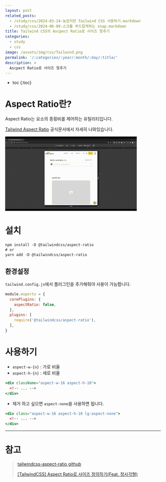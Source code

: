 ```yaml
---
layout: post
related_posts:
  - /study/css/2024-03-24-늦었지만 Tailwind CSS 사용하기.markdown
  - /study/css/2024-06-09-스크롤 부드럽게하는 snap.markdown
title: Tailwind CSS의 Ascpect Ratio로 사이즈 맟추기
categories:
  - study
  - css
image: /assets/img/css/Tailwind.png
permalink: '/:categories/:year/:month/:day/:title/'
description: >
  Ascpect Ratio로 사이즈 맟추기
---
```


* toc
{:toc}

# Aspect Ratio란?

Aspect Ratio는 요소의 종횡비를 제어하는 ​​유틸리티입니다.

<a href="https://tailwindcss.com/docs/aspect-ratio">Tailwind Aspect Ratio</a> 공식문서에서 자세히 나와있습니다.

<img src="/assets/img/css/ascpect ratio.gif">

# 설치

```shell
npm install -D @tailwindcss/aspect-ratio
# or
yarn add -D @tailwindcss/aspect-ratio
```

## 환경설정

`tailwind.config.js`에서 플러그인을 추가해줘야 사용이 가능합니다.

```js
module.exports = {
  corePlugins: {
    aspectRatio: false,
  },
  plugins: [
    require('@tailwindcss/aspect-ratio'),
  ],
}
```

# 사용하기

- `aspect-w-{n}` : 가로 비율
- `aspect-h-{n}` : 세로 비율

```jsx
<div className="aspect-w-16 aspect-h-10">
  <!-- ... -->
</div>
```

- 제거 하고 싶으면 `aspect-none`을 사용하면 됩니다.

```jsx
<div class="aspect-w-16 aspect-h-10 lg:aspect-none">
  <!-- ... -->
</div>
```

---
# 참고

> <a href="https://github.com/tailwindlabs/tailwindcss-aspect-ratio">tailwindcss-aspect-ratio github</a>
>
> <a href="https://enfp-jake.tistory.com/247">[TailwindCSS] Aspect Ratio로 사이즈 정의하기(Feat. 정사각형)</a>